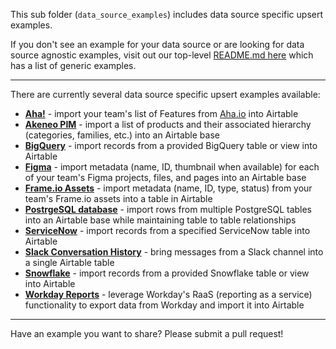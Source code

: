 This sub folder (`data_source_examples`) includes data source specific upsert examples.

If you don't see an example for your data source or are looking for data source agnostic examples, visit out our top-level [README.md here](../README.md) which has a list of generic examples.

---

There are currently several data source specific upsert examples available:

- [**Aha!**](aha/using_pyairtable/) - import your team's list of Features from [Aha.io](https://www.aha.io/) into Airtable
- [**Akeneo PIM**](akeneo/using_airtable.js/) - import a list of products and their associated hierarchy (categories, families, etc.) into an Airtable base
- [**BigQuery**](bigquery/using_pyairtable/) - import records from a provided BigQuery table or view into Airtable
- [**Figma**](figma/using_airtable.js/) - import metadata (name, ID, thumbnail when available) for each of your team's Figma projects, files, and pages into an Airtable base 
- [**Frame.io Assets**](frameIO/using_pyairtable/) - import metadata (name, ID, type, status) from your team's Frame.io assets into a table in Airtable
- [**PostrgeSQL database**](postgresql/using_airtable.js/) - import rows from multiple PostgreSQL tables into an Airtable base while maintaining table to table relationships
- [**ServiceNow**](servicenow/using_pyairtable/) - import records from a specified ServiceNow table into Airtable
- [**Slack Conversation History**](slack_conversation_history/using_airtable.js/) - bring messages from a Slack channel into a single Airtable table 
- [**Snowflake**](snowflake/using_pyairtable/) - import records from a provided Snowflake table or view into Airtable
- [**Workday Reports**](workday) - leverage Workday's RaaS (reporting as a service) functionality to export data from Workday and import it into Airtable

---

Have an example you want to share? Please submit a pull request!
